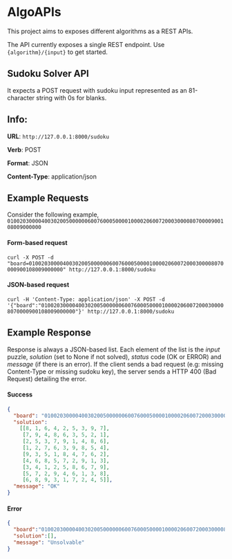 # AlgoAPIs

This project aims to exposes different algorithms as a REST APIs.

The API currently exposes a single REST endpoint. 
Use `{algorithm}/{input}` to get started.


## Sudoku Solver API

It expects a POST request with sudoku input represented as an 81-character string with 0s for blanks.

## Info:

**URL**: `http://127.0.0.1:8000/sudoku`

**Verb**: POST

**Format**: JSON

**Content-Type**: application/json


## Example Requests

Consider the following example, 
`010020300004003020050000006007600050000100002060072000300008070000900108009000000`

#### Form-based request

`curl -X POST -d "board=010020300004003020050000006007600050000100002060072000300008070000900108009000000" http://127.0.0.1:8000/sudoku`

#### JSON-based request

`curl -H 'Content-Type: application/json' -X POST -d '{"board":"010020300004003020050000006007600050000100002060072000300008070000900108009000000"}' http://127.0.0.1:8000/sudoku`


## Example Response

Response is always a JSON-based list. Each element of the list is the *input* puzzle, *solution* (set to None if not solved), *status* code (OK or ERROR) and *message* (if there is an error). If the client sends a bad request (e.g: missing Content-Type or missing sudoku key), the server sends a HTTP 400 (Bad Request) detailing the error.

#### Success
```json
{
  "board": "010020300004003020050000006007600050000100002060072000300008070000900108009000000",
  "solution": 
    [[8, 1, 6, 4, 2, 5, 3, 9, 7],
     [7, 9, 4, 8, 6, 3, 5, 2, 1],
     [2, 5, 3, 7, 9, 1, 4, 8, 6],
     [1, 2, 7, 6, 3, 9, 8, 5, 4],
     [9, 3, 5, 1, 8, 4, 7, 6, 2], 
     [4, 6, 8, 5, 7, 2, 9, 1, 3],
     [3, 4, 1, 2, 5, 8, 6, 7, 9],
     [5, 7, 2, 9, 4, 6, 1, 3, 8],
     [6, 8, 9, 3, 1, 7, 2, 4, 5]],
  "message": "OK"
}
```

#### Error
```json
{
  "board":"010020300004003020050000006007600050000100002060072000300008070000900108009000000",
  "solution":[],
  "message": "Unsolvable"
}
```
